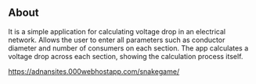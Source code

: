 <h2>About</h2>
<p>
It is a simple application for calculating voltage drop in an electrical network. Allows the user to enter all parameters such as conductor diameter and number of consumers on each section. The app calculates a voltage drop across each section, showing the calculation process itself.
</p>
<a href="https://adnansites.000webhostapp.com/snakegame/">https://adnansites.000webhostapp.com/snakegame/</a>
